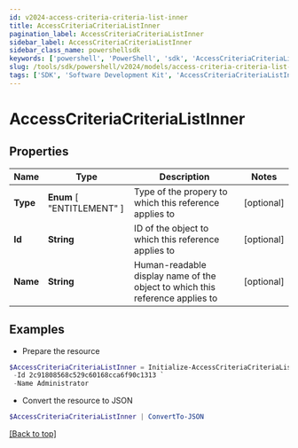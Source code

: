 ```yaml
---
id: v2024-access-criteria-criteria-list-inner
title: AccessCriteriaCriteriaListInner
pagination_label: AccessCriteriaCriteriaListInner
sidebar_label: AccessCriteriaCriteriaListInner
sidebar_class_name: powershellsdk
keywords: ['powershell', 'PowerShell', 'sdk', 'AccessCriteriaCriteriaListInner', 'V2024AccessCriteriaCriteriaListInner'] 
slug: /tools/sdk/powershell/v2024/models/access-criteria-criteria-list-inner
tags: ['SDK', 'Software Development Kit', 'AccessCriteriaCriteriaListInner', 'V2024AccessCriteriaCriteriaListInner']
---
```



# AccessCriteriaCriteriaListInner

## Properties

Name | Type | Description | Notes
------------ | ------------- | ------------- | -------------
**Type** |  **Enum** [  "ENTITLEMENT" ] | Type of the propery to which this reference applies to | [optional] 
**Id** | **String** | ID of the object to which this reference applies to | [optional] 
**Name** | **String** | Human-readable display name of the object to which this reference applies to | [optional] 

## Examples

- Prepare the resource
```powershell
$AccessCriteriaCriteriaListInner = Initialize-AccessCriteriaCriteriaListInner  -Type ENTITLEMENT `
 -Id 2c91808568c529c60168cca6f90c1313 `
 -Name Administrator
```

- Convert the resource to JSON
```powershell
$AccessCriteriaCriteriaListInner | ConvertTo-JSON
```


[[Back to top]](#) 

